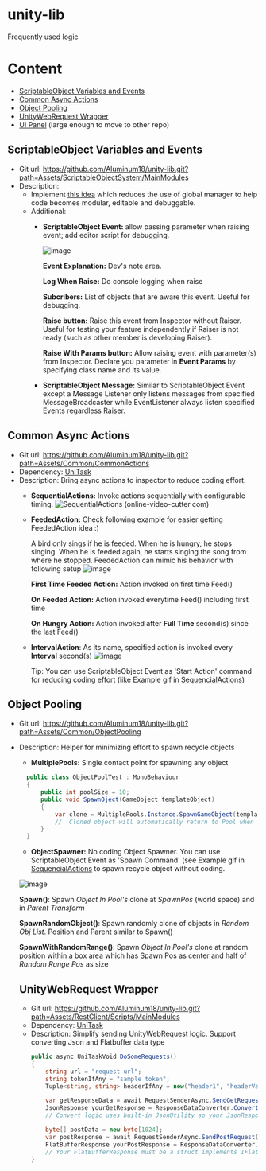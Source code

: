 # unity-lib
Frequently used logic
# Content
- [ScriptableObject Variables and Events](#scriptableobject-variables-and-events)
- [Common Async Actions](#common-async-actions)
- [Object Pooling](#object-pooling)
- [UnityWebRequest Wrapper](#unitywebrequest-wrapper)
- [UI Panel](https://github.com/Aluminum18/UICreatorDotween) (large enough to move to other repo)

## ScriptableObject Variables and Events
* Git url: https://github.com/Aluminum18/unity-lib.git?path=Assets/ScriptableObjectSystem/MainModules
* Description:
  + Implement [this idea](https://www.youtube.com/watch?v=raQ3iHhE_Kk&ab_channel=Unity) which reduces the use of global manager to help code becomes modular, editable and debuggable.
  + Additional: 
    - **ScriptableObject Event:** allow passing parameter when raising event; add editor script for debugging.
      
      ![image](https://github.com/Aluminum18/unity-lib/assets/14157400/d5807985-54b1-40f1-9752-2e5f1ae7c991)
      
      **Event Explanation:** Dev's note area.
      
      **Log When Raise:** Do console logging when raise
      
      **Subcribers:** List of objects that are aware this event. Useful for debugging.
      
      **Raise button:** Raise this event from Inspector without Raiser. Useful for testing your feature independently if Raiser is not ready (such as other member is developing Raiser).
      
      **Raise With Params button:** Allow raising event with parameter(s) from Inspector. Declare you parameter in **Event Params** by specifying class name and its value.

    - **ScriptableObject Message:** Similar to ScriptableObject Event except a Message Listener only listens messages from specified MessageBroadcaster while EventListener always listen specified Events regardless Raiser. 

## Common Async Actions
* Git url: https://github.com/Aluminum18/unity-lib.git?path=Assets/Common/CommonActions
* Dependency: [UniTask](https://github.com/Cysharp/UniTask)
* Description: Bring async actions to inspector to reduce coding effort.
  - **SequentialActions:** Invoke actions sequentially with configurable timing.
    ![SequentialActions (online-video-cutter com)](https://github.com/Aluminum18/unity-lib/assets/14157400/1f032da7-1d84-4521-b0ed-5c90135f0044)
  - **FeededAction:** Check following example for easier getting FeededAction idea :)
    
    A bird only sings if he is feeded. When he is hungry, he stops singing. When he is feeded again, he starts singing the song from where he stopped. FeededAction can mimic his behavior with following setup
![image](https://github.com/Aluminum18/unity-lib/assets/14157400/0be985b1-241f-41c5-8703-cd5a11343b49)

    **First Time Feeded Action:** Action invoked on first time Feed()
    
    **On Feeded Action:** Action invoked everytime Feed() including first time
 
    **On Hungry Action:** Action invoked after **Full Time** second(s) since the last Feed()
  - **IntervalAction**: As its name, specified action is invoked every **Interval** second(s)
    ![image](https://github.com/Aluminum18/unity-lib/assets/14157400/07828fc3-0958-48cd-b3fc-9d3e25df1316)

    Tip: You can use ScriptableObject Event as 'Start Action' command for reducing coding effort (like Example gif in [SequencialActions](sequentialactions))  
    
## Object Pooling
* Git url: https://github.com/Aluminum18/unity-lib.git?path=Assets/Common/ObjectPooling
* Description: Helper for minimizing effort to spawn recycle objects
  
  - **MultiplePools:** Single contact point for spawning any object
  ```csharp
    public class ObjectPoolTest : MonoBehaviour
    {
        public int poolSize = 10;
        public void SpawnOject(GameObject templateObject)
        {
            var clone = MultiplePools.Instance.SpawnGameObject(templateObject, poolSize);
            //  Cloned object will automatically return to Pool when it is disabled
        }
    }
  ```
  - **ObjectSpawner:** No coding Object Spawner. You can use ScriptableObject Event as 'Spawn Command' (see Example gif in [SequencialActions](sequentialactions) to spawn recycle object without coding.

    
  ![image](https://github.com/Aluminum18/unity-lib/assets/14157400/74a8669c-0889-4ac9-87db-8a59f59c1a4b)

   **Spawn()**: Spawn _Object In Pool's_ clone at _SpawnPos_ (world space) and in _Parent Transform_
  
   **SpawnRandomObject()**: Spawn randomly clone of objects in _Random Obj List_. Position and Parent similar to Spawn()
  
   **SpawnWithRandomRange()**: Spawn _Object In Pool's_ clone at random position within a box area which has Spawn Pos as center and half of _Random Range Pos_ as size

  ## UnityWebRequest Wrapper
  * Git url: https://github.com/Aluminum18/unity-lib.git?path=Assets/RestClient/Scripts/MainModules
  * Dependency: [UniTask](https://github.com/Cysharp/UniTask)
  * Description: Simplify sending UnityWebRequest logic. Support converting Json and Flatbuffer data type
    ```csharp
    public async UniTaskVoid DoSomeRequests()
    {
        string url = "request url";
        string tokenIfAny = "sample token";
        Tuple<string, string> headerIfAny = new("header1", "headerValue1");

        var getResponseData = await RequestSenderAsync.SendGetRequest(url, tokenIfAny, headerIfAny);
        JsonResponse yourGetResponse = ResponseDataConverter.ConvertJson<JsonResponse>(getResponseData.rawdata);
        // Convert logic uses built-in JsonUtility so your JsonResponse must be a Serialized class/struct

        byte[] postData = new byte[1024];
        var postResponse = await RequestSenderAsync.SendPostRequest(url, postData, tokenIfAny, headerIfAny);
        FlatBufferResponse yourPostResponse = ResponseDataConverter.ConvertFlatBuffer<FlatBufferResponse>(postResponse.rawdata);
        // Your FlatBufferResponse must be a struct implements IFlatbufferObject
    }
    ```
